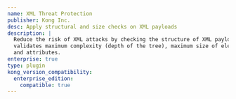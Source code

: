 ```yaml
---
name: XML Threat Protection
publisher: Kong Inc.
desc: Apply structural and size checks on XML payloads
description: |
  Reduce the risk of XML attacks by checking the structure of XML payloads. This
  validates maximum complexity (depth of the tree), maximum size of elements
  and attributes.
enterprise: true
type: plugin
kong_version_compatibility:
  enterprise_edition:
    compatible: true
---
```

